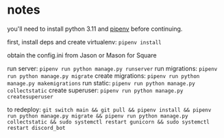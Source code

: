 # notes

you'll need to install python 3.11 and [pipenv](https://pipenv.pypa.io/en/latest/#install-pipenv-today) before continuing.

first, install deps and create virtualenv: `pipenv install`

obtain the config.ini from Jason or Mason for Square

run server: `pipenv run python manage.py runserver`
run migrations: `pipenv run python manage.py migrate`
create migrations: `pipenv run python manage.py makemigrations`
run static: `pipenv run python manage.py collectstatic`
create superuser: `pipenv run python manage.py createsuperuser`

to redeploy: `git switch main && git pull && pipenv install && pipenv run python manage.py migrate && pipenv run python manage.py collectstatic && sudo systemctl restart gunicorn && sudo systemctl restart discord_bot`

